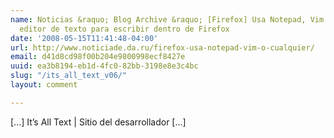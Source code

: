 ```yaml
---
name: Noticias &raquo; Blog Archive &raquo; [Firefox] Usa Notepad, Vim o cualquier
  editor de texto para escribir dentro de Firefox
date: '2008-05-15T11:41:48-04:00'
url: http://www.noticiade.da.ru/firefox-usa-notepad-vim-o-cualquier/
email: d41d8cd98f00b204e9800998ecf8427e
uuid: ea3b8194-eb1d-4fc0-82bb-3198e8e3c4bc
slug: "/its_all_text_v06/"
layout: comment

---
```


[...] It&#8217;s All Text | Sitio del desarrollador [...]
